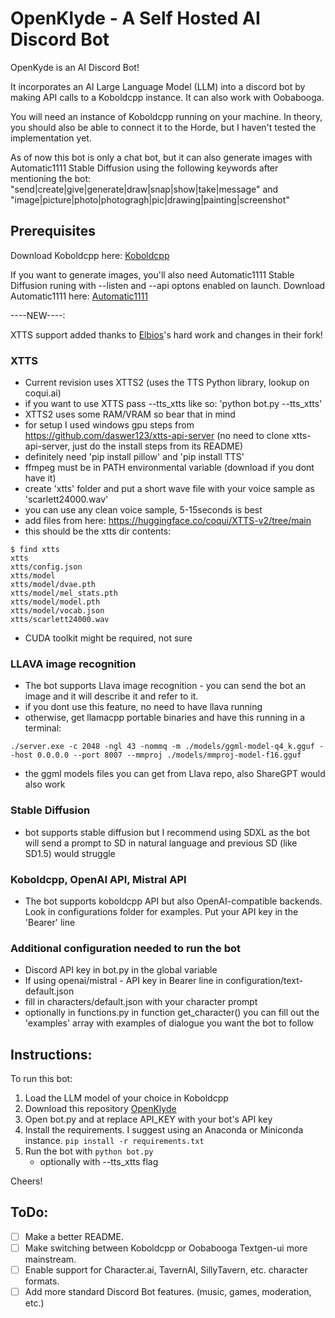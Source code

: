# OpenKlyde - A Self Hosted AI Discord Bot

OpenKyde is an AI Discord Bot!

It incorporates an AI Large Language Model (LLM) into a discord bot by making API calls to a Koboldcpp instance. It can also work with Oobabooga.

You will need an instance of Koboldcpp running on your machine. In theory, you should also be able to connect it to the Horde,
but I haven't tested the implementation yet.

As of now this bot is only a chat bot, but it can also generate images with Automatic1111 Stable Diffusion using the following keywords after mentioning the bot:
"send|create|give|generate|draw|snap|show|take|message" and "image|picture|photo|photogragh|pic|drawing|painting|screenshot"

## Prerequisites

Download Koboldcpp here:
[Koboldcpp](https://github.com/LostRuins/koboldcpp)

If you want to generate images, you'll also need Automatic1111 Stable Diffusion runing with --listen and --api optons enabled on launch.
Download Automatic1111 here:
[Automatic1111](https://github.com/AUTOMATIC1111/stable-diffusion-webui)

----NEW----:

XTTS support added thanks to [Elbios](https://github.com/Elbios)'s hard work and changes in their fork!

### XTTS
- Current revision uses XTTS2 (uses the TTS Python library, lookup on coqui.ai)
- if you want to use XTTS pass --tts_xtts like so: 'python bot.py --tts_xtts'
- XTTS2 uses some RAM/VRAM so bear that in mind
- for setup I used windows gpu steps from https://github.com/daswer123/xtts-api-server (no need to clone xtts-api-server, just do the install steps from its README)
- definitely need 'pip install pillow' and 'pip install TTS'
- ffmpeg must be in PATH environmental variable (download if you dont have it)
- create 'xtts' folder and put a short wave file with your voice sample as 'scarlett24000.wav'
- you can use any clean voice sample, 5-15seconds is best
- add files from here: https://huggingface.co/coqui/XTTS-v2/tree/main
- this should be the xtts dir contents:
```
$ find xtts
xtts
xtts/config.json
xtts/model
xtts/model/dvae.pth
xtts/model/mel_stats.pth
xtts/model/model.pth
xtts/model/vocab.json
xtts/scarlett24000.wav
```
- CUDA toolkit might be required, not sure

### LLAVA image recognition
- The bot supports Llava image recognition - you can send the bot an image and it will describe it and refer to it.
- if you dont use this feature, no need to have llava running
- otherwise, get llamacpp portable binaries and have this running in a terminal:
```
./server.exe -c 2048 -ngl 43 -nommq -m ./models/ggml-model-q4_k.gguf --host 0.0.0.0 --port 8007 --mmproj ./models/mmproj-model-f16.gguf
```
- the ggml models files you can get from Llava repo, also ShareGPT would also work

### Stable Diffusion
- bot supports stable diffusion but I recommend using SDXL as the bot will send a prompt to SD in natural language and previous SD (like SD1.5) would struggle

### Koboldcpp, OpenAI API, Mistral API
- The bot supports koboldcpp API but also OpenAI-compatible backends. Look in configurations folder for examples. Put your API key in the 'Bearer' line

### Additional configuration needed to run the bot
- Discord API key in bot.py in the global variable
- If using openai/mistral - API key in Bearer line in configuration/text-default.json
- fill in characters/default.json with your character prompt
- optionally in functions.py in function get_character() you can fill out the 'examples' array with examples of dialogue you want the bot to follow


## Instructions:

To run this bot:

1. Load the LLM model of your choice in Koboldcpp
2. Download this repository [OpenKlyde](https://github.com/badgids/OpenKlyde)
3. Open bot.py and at replace API_KEY with your bot's API key
4. Install the requirements. I suggest using an Anaconda or Miniconda instance.
    ```pip install -r requirements.txt```
5. Run the bot with `python bot.py`
    - optionally with --tts_xtts flag

Cheers!

## ToDo:

- [ ] Make a better README.
- [ ] Make switching between Koboldcpp or Oobabooga Textgen-ui more mainstream.
- [ ] Enable support for Character.ai, TavernAI, SillyTavern, etc. character formats.
- [ ] Add more standard Discord Bot features. (music, games, moderation, etc.)
